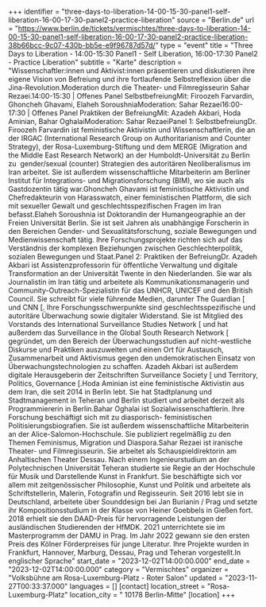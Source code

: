 +++
identifier = "three-days-to-liberation-14-00-15-30-panel1-self-liberation-16-00-17-30-panel2-practice-liberation"
source = "Berlin.de"
url = "https://www.berlin.de/tickets/vermischtes/three-days-to-liberation-14-00-15-30-panel1-self-liberation-16-00-17-30-panel2-practice-liberation-38b66bcc-9c07-430b-bb5e-e9f96787d57d/"
type = "event"
title = "Three Days to Liberation - 14:00-15:30 Panel1 - Self Liberation, 16:00-17:30 Panel2 - Practice Liberation"
subtitle = "Karte"
description = "Wissenschaftler:innen und Aktivist:innen präsentieren und diskutieren ihre eigene Vision von Befreiung und ihre fortlaufende Selbstreflexion über die Jina-Revolution.Moderation durch die Theater- und Filmregisseurin Sahar Rezaei.14:00-15:30 | Offenes Panel SelbstbefreiungMit: Firoozeh Farvardin, Ghoncheh Ghavami, Elaheh SoroushniaModeration: Sahar Rezaei16:00-17:30 | Offenes Panel Praktiken der BefreiungMit: Azadeh Akbari, Hoda Aminian, Bahar OghalaiModeration: Sahar RezaeiPanel 1: SelbstbefreiungDr. Firoozeh Farvardin ist feministische Aktivistin und Wissenschaftlerin, die an der IRGAC (International Research Group on Authoritarianism and Counter Strategy), der Rosa-Luxemburg-Stiftung und dem MERGE (Migration and the Middle East Research Network) an der Humboldt-Universität zu Berlin zu  gender/sexual (counter) Strategien des autoritären Neoliberalismus im Iran arbeitet. Sie ist außerdem wissenschaftliche Mitarbeiterin am Berliner Institut für Integrations- und Migrationsforschung (BIM), wo sie auch als Gastdozentin tätig war.Ghoncheh Ghavami ist feministische Aktivistin und Chefredakteurin von Harasswatch, einer feministischen Plattform, die sich mit sexueller Gewalt und geschlechtsspezifischen Fragen im Iran befasst.Elaheh Soroushnia ist Doktorandin der Humangeographie an der Freien Universität Berlin. Sie ist seit Jahren als unabhängige Forscherin in den Bereichen Gender- und Sexualitätsforschung, soziale Bewegungen und Medienwissenschaft tätig. Ihre Forschungsprojekte richten sich auf das Verständnis der komplexen Beziehungen zwischen Geschlechterpolitik, sozialen Bewegungen und Staat.Panel 2: Praktiken der BefreiungDr. Azadeh Akbari ist Assistenzprofessorin für öffentliche Verwaltung und digitale Transformation an der Universität Twente in den Niederlanden. Sie war als Journalistin im Iran tätig und arbeitete als Kommunikationsmanagerin und Community-Outreach-Spezialistin für das UNHCR, UNICEF und den British Council. Sie schreibt für viele führende Medien, darunter The Guardian [ und CNN [. Ihre Forschungsschwerpunkte sind geschlechtsspezifische und autoritäre Überwachung sowie digitaler Widerstand. Sie ist Mitglied des Vorstands des International Surveillance Studies Network [ und hat außerdem das Surveillance in the Global South Research Network [ gegründet, um den Bereich der Überwachungsstudien auf nicht-westliche Diskurse und Praktiken auszuweiten und einen Ort für Austausch, Zusammenarbeit und Aktivismus gegen den undemokratischen Einsatz von Überwachungstechnologien zu schaffen. Azadeh Akbari ist außerdem digitale Herausgeberin der Zeitschriften Surveillance  Society [ und Territory, Politics, Governance [.Hoda Aminian ist eine feministische Aktivistin aus dem Iran, die seit 2014 in Berlin lebt. Sie hat Stadtplanung und Stadtmanagement in Teheran und Berlin studiert und arbeitet derzeit als Programmiererin in Berlin.Bahar Oghalai ist Sozialwissenschaftlerin. Ihre Forschung beschäftigt sich mit zu diasporisch- feministischen Politisierungsbiografien. Sie ist außerdem wissenschaftliche Mitarbeiterin an der Alice-Salomon-Hochschule. Sie publiziert regelmäßig zu den Themen Feminismus, Migration und Diaspora.Sahar Rezaei ist iranische Theater- und Filmregisseurin. Sie arbeitet als Schauspieldirektorin am Anhaltischen Theater Dessau. Nach einem Ingenieurstudium an der Polytechnischen Universität Teheran studierte sie Regie an der Hochschule für Musik und Darstellende Kunst in Frankfurt. Sie beschäftigte sich vor allem mit zeitgenössischer Philosophie, Kunst und Politik und arbeitete als Schriftstellerin, Malerin, Fotografin und Regisseurin. Seit 2016 lebt sie in Deutschland, arbeitete über Sounddesign bei Jan Burianin / Prag und setzte ihr Kompositionsstudium in der Klasse von Heiner Goebbels in Gießen fort. 2018 erhielt sie den DAAD-Preis für hervorragende Leistungen der ausländischen Studierenden der HfMDK. 2021 unterrichtete sie im Masterprogramm der DAMU in Prag. Im Jahr 2022 gewann sie den ersten Preis des Kölner Förderpreises für junge Literatur. Ihre Projekte wurden in Frankfurt, Hannover, Marburg, Dessau, Prag und Teheran vorgestellt.In englischer Sprache"
start_date = "2023-12-02T14:00:00.000"
end_date = "2023-12-02T14:00:00.000"
category = "Vermischtes"
organizer = "Volksbühne am Rosa-Luxemburg-Platz - Roter Salon"
updated = "2023-11-27T00:33:37.000"
languages = []
[contact]
location_street = "Rosa-Luxemburg-Platz"
location_city = " 10178 Berlin-Mitte"
[location]
+++